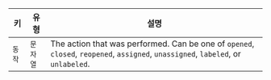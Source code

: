 | 키    | 유형    | 설명                                                                                                                                |
| ---- | ----- | --------------------------------------------------------------------------------------------------------------------------------- |
| `동작` | `문자열` | The action that was performed. Can be one of `opened`, `closed`, `reopened`, `assigned`, `unassigned`, `labeled`, or `unlabeled`. |
